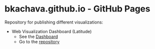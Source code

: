 # bkachava.github.io - GitHub Pages

Repository for publishing different visualizations: 

 - Web Visualization Dashboard (Latitude) 
    * See the [Dashboard](https://bkachava.github.io/web/dashboard/)
    * Go to the [repository](https://github.com/bkachava/web/tree/master/dashboard) 
